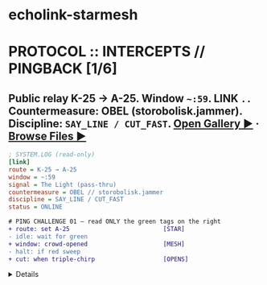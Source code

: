 # echolink-starmesh

# PROTOCOL :: INTERCEPTS // PINGBACK [1/6]
Public relay **K-25 → A-25**. Window `~:59`. LINK `..`  
Countermeasure: **OBEL** (storobolisk.jammer). Discipline: `SAY_LINE / CUT_FAST`.
[Open Gallery ▶](https://djga77.github.io/echolink-starmesh/) · [Browse Files ▶](https://github.com/djga77/echolink-starmesh)
---
~~~ini
; SYSTEM.LOG (read-only)
[link]
route = K-25 → A-25
window = ~:59
signal = The Light (pass-thru)
countermeasure = OBEL // storobolisk.jammer
discipline = SAY_LINE / CUT_FAST
status = ONLINE
~~~
~~~diff
# PING CHALLENGE 01 — read ONLY the green tags on the right
+ route: set A-25                          [STAR]
- idle: wait for green
+ window: crowd-opened                     [MESH]
- halt: if red sweep
+ cut: when triple-chirp                   [OPENS]
~~~
<details>
### Artifacts (schematics + brief)
- **Core** — [PNG](https://github.com/djga77/echolink-starmesh/blueprint-starmesh-core-web.png) · [PDF](https://github.com/djga77/echolink-starmesh/blueprint-starmesh-core-print.pdf)
- **Faceplate** — [PNG](https://github.com/djga77/echolink-starmesh/blueprint-starmesh-faceplate-web.png) · [PDF](https://github.com/djga77/echolink-starmesh/blueprint-starmesh-faceplate-print.pdf)
- **ISO / Assembly** — [PNG](https://github.com/djga77/echolink-starmesh/blueprint-starmesh-iso-assembly-web.png) · [PDF](https://github.com/djga77/echolink-starmesh/blueprint-starmesh-iso-assembly-print.pdf)
- **Field Brief 407 — OBEL jammer** — [PNG](https://github.com/djga77/echolink-starmesh/field-brief-407-obel-jammer-web.png) · [PDF](https://github.com/djga77/echolink-starmesh/field-brief-407-obel-jammer-print.pdf)
### ROUTE CARDS (mnemonic)
**S**ignal rides crowd attention · **T**iming widens the window · **A**tlas routes converge on A-25 · **R**ed sweep = cut fast · **M**erger lands Q4 2033 · **E**cho layer compromised · **S**tarMesh holds `~:59` · **H**umans keep it human
~~~yaml
# ROUTING.MAP (excerpt)
lane: K-25
focus: A-25
merger_qtr: 2033-Q4
window_seconds: 59
rule: SAY_LINE_CUT_FAST
observation: crowds → wider windows
~~~
**Keywords:** `echo-layer` `starmesh` `intercepts` `the-light` `a25` `k25` `obel` `storobolisk` `council-of-gabriels` `polaroid` `blueprint`
> If the gallery goes dark: wait for green, then try the LINK `..` again. More intercepts soon.

